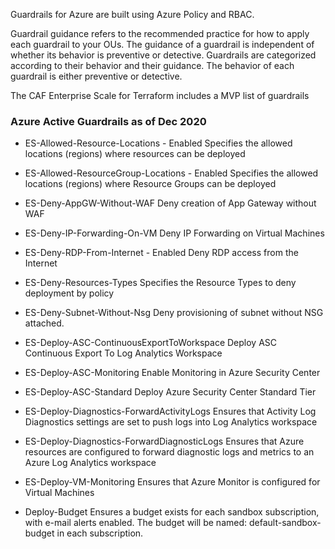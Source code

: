 Guardrails for Azure are built using Azure Policy and RBAC.

Guardrail guidance refers to the recommended practice for how to apply each guardrail to your OUs. The guidance of a guardrail is independent of whether its behavior is preventive or detective.
Guardrails are categorized according to their behavior and their guidance. The behavior of each guardrail is either preventive or detective.

The CAF Enterprise Scale for Terraform includes a MVP list of guardrails

### Azure Active Guardrails as of Dec 2020

-   ES-Allowed-Resource-Locations - Enabled
    Specifies the allowed locations (regions) where resources can be deployed

-   ES-Allowed-ResourceGroup-Locations - Enabled
    Specifies the allowed locations (regions) where Resource Groups can be deployed

-   ES-Deny-AppGW-Without-WAF
    Deny creation of App Gateway without WAF

-   ES-Deny-IP-Forwarding-On-VM
    Deny IP Forwarding on Virtual Machines

-   ES-Deny-RDP-From-Internet - Enabled
    Deny RDP access from the Internet

-   ES-Deny-Resources-Types
    Specifies the Resource Types to deny deployment by policy

-   ES-Deny-Subnet-Without-Nsg
    Deny provisioning of subnet without NSG attached.

-   ES-Deploy-ASC-ContinuousExportToWorkspace
    Deploy ASC Continuous Export To Log Analytics Workspace

-   ES-Deploy-ASC-Monitoring
    Enable Monitoring in Azure Security Center

-   ES-Deploy-ASC-Standard 
    Deploy Azure Security Center Standard Tier

-   ES-Deploy-Diagnostics-ForwardActivityLogs
    Ensures that Activity Log Diagnostics settings are set to push logs into Log Analytics workspace

-   ES-Deploy-Diagnostics-ForwardDiagnosticLogs
    Ensures that Azure resources are configured to forward diagnostic logs and metrics to an Azure Log Analytics workspace

-   ES-Deploy-VM-Monitoring
    Ensures that Azure Monitor is configured for Virtual Machines

-   Deploy-Budget
    Ensures a budget exists for each sandbox subscription, with e-mail alerts enabled. The budget will be named: default-sandbox-budget in each subscription.
